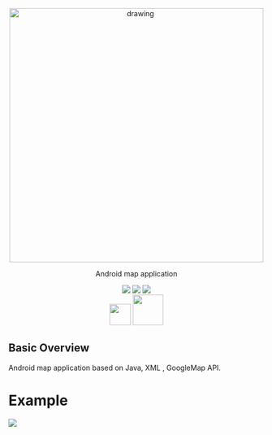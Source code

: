 
<p align="center" ><img src="https://i.ibb.co/qyZHm0k/Logo-Makr-8-Tk-JOY.png" alt="drawing" width="500"/></p>

 <p align ="center" > Android map application </p>

<p align="center">
<img src="https://img.shields.io/badge/made%20by-barilki-blue.svg" >
<img src="https://img.shields.io/badge/status-stable-brightgreen.svg?style=flat">
<img src="https://img.shields.io/badge/Google-API-yellow.svg?style=flat">
<br>
<img width="42"
src="https://www.iconfinder.com/icons/381383/download/png/128">
<img src="https://www.iconfinder.com/icons/4373217/download/png/128" width="60">

</p>



## Basic Overview
 Android map application based on Java, XML , GoogleMap API.

# Example

<img src="https://media0.giphy.com/media/dBD5LsDIqFbBCBjC2A/giphy.gif">



